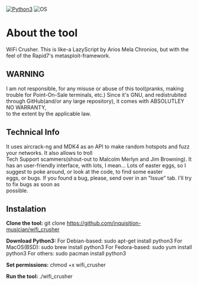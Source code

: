 [![Python3](https://img.shields.io/badge/Python-3-green.svg?style=flat-square)](https://www.python.org/doc/sunset-python-2/) ![OS](https://img.shields.io/badge/Tested%20On-Linux%20|%20OSX-yellowgreen.svg?style=flat-square)
# About the tool

WiFi Crusher. This is like-a LazyScript by Arios Mela Chronios, but with the feel of the Rapid7's metasploit-framework.
                                                                       
## WARNING
I am not responsible, for any misuse or abuse of this tool(pranks, making trouble for Point-On-Sale terminals, etc.) 
Since it's GNU, and redistrubited through GitHub(and/or any large repository), it comes with ABSOLUTLEY NO WARRANTY,  
to the extent by the applicable law.                                                                                   

## Technical Info

It uses aircrack-ng and MDK4 as an API to make random hotspots and fuzz your networks. It also allows to troll         
Tech Support scammers(shout-out to Malcolm Merlyn and Jim Browning). It has an user-friendly interface, with
lots, I mean... Lots of easter eggs, so I suggest to poke around, or look at the code, to find some easter             
eggs, or bugs. If you found a bug, please, send over in an "Issue" tab. I'll try to fix bugs as soon as                
possible.                                                                                                              

## Instalation
**Clone the tool:** git clone https://github.com/inquisition-musician/wifi_crusher                                         

**Download Python3:** For Debian-based: sudo apt-get install python3
                  For MacOS(BSD): sudo brew install python3
                  For Fedora-based: sudo yum install python3
                  For others: sudo pacman install python3
                  
**Set permissions:** chmod +x wifi_crusher

**Run the tool:** ./wifi_crusher
